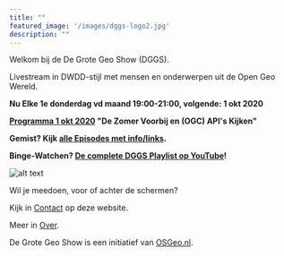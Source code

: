 ```yaml
---
title: ""
featured_image: '/images/dggs-logo2.jpg'
description: ""
---
```


Welkom bij de De Grote Geo Show (DGGS).
   
Livestream in DWDD-stijl met mensen en onderwerpen uit de Open Geo Wereld.

__Nu Elke 1e donderdag vd maand 19:00-21:00, volgende: 1 okt 2020__ 

__[Programma 1 okt 2020](/episode/episode-0011/) "De Zomer Voorbij en (OGC) API's Kijken"__
 
__Gemist? Kijk [alle Episodes met info/links](/episode).__ 
 
__Binge-Watchen? [De complete DGGS Playlist op YouTube](https://www.youtube.com/playlist?list=PLJMEnRQpAfZqCkhGh3lb3KUnXssK7Sk6C)!__

![alt text](/images/screenshots/episode-1-10.png "Episode #1-#10")

Wil je meedoen, voor of achter de schermen?

Kijk in [Contact](/contact/) op deze website.

Meer in [Over](/about/).

De Grote Geo Show is een initiatief van [OSGeo.nl](https://osgeo.nl).
                                                                   